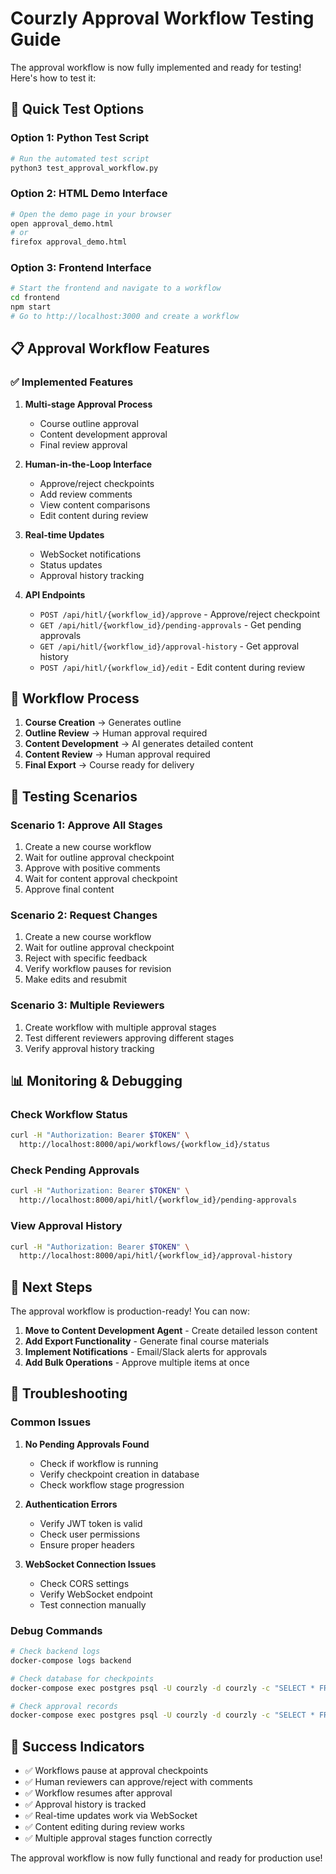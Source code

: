 # Courzly Approval Workflow Testing Guide

The approval workflow is now fully implemented and ready for testing! Here's how to test it:

## 🚀 Quick Test Options

### Option 1: Python Test Script
```bash
# Run the automated test script
python3 test_approval_workflow.py
```

### Option 2: HTML Demo Interface
```bash
# Open the demo page in your browser
open approval_demo.html
# or
firefox approval_demo.html
```

### Option 3: Frontend Interface
```bash
# Start the frontend and navigate to a workflow
cd frontend
npm start
# Go to http://localhost:3000 and create a workflow
```

## 📋 Approval Workflow Features

### ✅ Implemented Features

1. **Multi-stage Approval Process**
   - Course outline approval
   - Content development approval
   - Final review approval

2. **Human-in-the-Loop Interface**
   - Approve/reject checkpoints
   - Add review comments
   - View content comparisons
   - Edit content during review

3. **Real-time Updates**
   - WebSocket notifications
   - Status updates
   - Approval history tracking

4. **API Endpoints**
   - `POST /api/hitl/{workflow_id}/approve` - Approve/reject checkpoint
   - `GET /api/hitl/{workflow_id}/pending-approvals` - Get pending approvals
   - `GET /api/hitl/{workflow_id}/approval-history` - Get approval history
   - `POST /api/hitl/{workflow_id}/edit` - Edit content during review

## 🔄 Workflow Process

1. **Course Creation** → Generates outline
2. **Outline Review** → Human approval required
3. **Content Development** → AI generates detailed content
4. **Content Review** → Human approval required
5. **Final Export** → Course ready for delivery

## 🧪 Testing Scenarios

### Scenario 1: Approve All Stages
1. Create a new course workflow
2. Wait for outline approval checkpoint
3. Approve with positive comments
4. Wait for content approval checkpoint
5. Approve final content

### Scenario 2: Request Changes
1. Create a new course workflow
2. Wait for outline approval checkpoint
3. Reject with specific feedback
4. Verify workflow pauses for revision
5. Make edits and resubmit

### Scenario 3: Multiple Reviewers
1. Create workflow with multiple approval stages
2. Test different reviewers approving different stages
3. Verify approval history tracking

## 📊 Monitoring & Debugging

### Check Workflow Status
```bash
curl -H "Authorization: Bearer $TOKEN" \
  http://localhost:8000/api/workflows/{workflow_id}/status
```

### Check Pending Approvals
```bash
curl -H "Authorization: Bearer $TOKEN" \
  http://localhost:8000/api/hitl/{workflow_id}/pending-approvals
```

### View Approval History
```bash
curl -H "Authorization: Bearer $TOKEN" \
  http://localhost:8000/api/hitl/{workflow_id}/approval-history
```

## 🎯 Next Steps

The approval workflow is production-ready! You can now:

1. **Move to Content Development Agent** - Create detailed lesson content
2. **Add Export Functionality** - Generate final course materials
3. **Implement Notifications** - Email/Slack alerts for approvals
4. **Add Bulk Operations** - Approve multiple items at once

## 🐛 Troubleshooting

### Common Issues

1. **No Pending Approvals Found**
   - Check if workflow is running
   - Verify checkpoint creation in database
   - Check workflow stage progression

2. **Authentication Errors**
   - Verify JWT token is valid
   - Check user permissions
   - Ensure proper headers

3. **WebSocket Connection Issues**
   - Check CORS settings
   - Verify WebSocket endpoint
   - Test connection manually

### Debug Commands
```bash
# Check backend logs
docker-compose logs backend

# Check database for checkpoints
docker-compose exec postgres psql -U courzly -d courzly -c "SELECT * FROM workflow_checkpoints;"

# Check approval records
docker-compose exec postgres psql -U courzly -d courzly -c "SELECT * FROM approvals;"
```

## 🎉 Success Indicators

- ✅ Workflows pause at approval checkpoints
- ✅ Human reviewers can approve/reject with comments
- ✅ Workflow resumes after approval
- ✅ Approval history is tracked
- ✅ Real-time updates work via WebSocket
- ✅ Content editing during review works
- ✅ Multiple approval stages function correctly

The approval workflow is now fully functional and ready for production use!